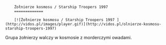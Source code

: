 
        Żołnierze kosmosu / Starship Troopers 1997 
        =============
        
        [![Żołnierze kosmosu / Starship Troopers 1997 ](http://vidos.pl/images/player.gif)](http://vidos.pl/olnierze-kosmosu-starship-troopers-1997)
        
        
 Grupa żołnierzy walczy w kosmosie z morderczymi owadami.
    